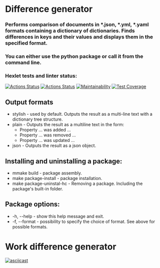 # Difference generator

### Performs comparison of documents in *.json, *.yml, *.yaml formats containing a dictionary of dictionaries. Finds differences in keys and their values and displays them in the specified format.

### You can either use the python package or call it from the command line.


### Hexlet tests and linter status:
[![Actions Status](https://github.com/CfyRJ/python-project-50/workflows/hexlet-check/badge.svg)](https://github.com/CfyRJ/python-project-50/actions/workflows/hexlet-check.yml)
[![Actions Status](https://github.com/CfyRJ/python-project-50/actions/workflows/gendiff.yml/badge.svg?branch=main)](https://github.com/CfyRJ/python-project-50/actions/workflows/gendiff.yml)
[![Maintainability](https://api.codeclimate.com/v1/badges/6cd68c52566c494a056a/maintainability)](https://codeclimate.com/github/CfyRJ/difference-generator/maintainability)
[![Test Coverage](https://api.codeclimate.com/v1/badges/6cd68c52566c494a056a/test_coverage)](https://codeclimate.com/github/CfyRJ/difference-generator/test_coverage)


##  Output formats

* stylish - used by default. Outputs the result as a multi-line text with a dictionary tree structure.
* plain - Outputs the result as a multiline text in the form:
  * Property ... was added ...
  * Property ... was removed ...
  * Property ... was updated ...
* json - Outputs the result as a json object.


## Installing and uninstalling a package:

* mmake build - package assembly.
* make package-install - package installation.
* make package-uninstal-hc - Removing a package. Including the package's built-in folder.


## Package options:
* -h, --help - show this help message and exit.
* -f, --format - possibility to specify the choice of format. See above for possible formats.


# Work difference generator
[![asciicast](https://asciinema.org/a/599252.svg)](https://asciinema.org/a/599252)